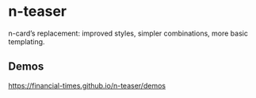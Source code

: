 # n-teaser

n-card’s replacement: improved styles, simpler combinations, more basic templating.

## Demos
https://financial-times.github.io/n-teaser/demos
